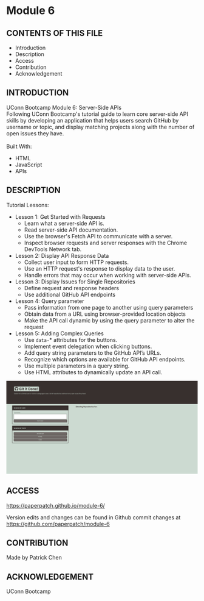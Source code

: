 # Module 6

## CONTENTS OF THIS FILE

* Introduction
* Description
* Access
* Contribution
* Acknowledgement


## INTRODUCTION

UConn Bootcamp Module 6: Server-Side APIs<br />
Following UConn Bootcamp's tutorial guide to learn core server-side API skills by developing an application that helps users search GitHub by username or topic, and display matching projects along with the number of open issues they have.<br />
<br/>
Built With:
- HTML
- JavaScript
- APIs

## DESCRIPTION

Tutorial Lessons:

- Lesson 1: Get Started with Requests
    - Learn what a server-side API is.
    - Read server-side API documentation.
    - Use the browser's Fetch API to communicate with a server.
    - Inspect browser requests and server responses with the Chrome DevTools Network tab.
- Lesson 2: Display API Response Data
    - Collect user input to form HTTP requests.
    - Use an HTTP request's response to display data to the user.
    - Handle errors that may occur when working with server-side APIs.
- Lesson 3: Display Issues for Single Repositories
    - Define request and response headers
    - Use additional GitHub API endpoints
- Lesson 4: Query parameter
    - Pass information from one page to another using query parameters
    - Obtain data from a URL using browser-provided location objects
    - Make the API call dynamic by using the query parameter to alter the request
- Lesson 5: Adding Complex Queries
    - Use `data-`* attributes for the buttons.
    - Implement event delegation when clicking buttons.
    - Add query string parameters to the GitHub API’s URLs.
    - Recognize which options are available for GitHub API endpoints.
    - Use multiple parameters in a query string.
    - Use HTML attributes to dynamically update an API call.

![Alt text](./assets/images/module-6-screenshot.png "webpage screenshot")

## ACCESS
https://paperpatch.github.io/module-6/

Version edits and changes can be found in Github commit changes at https://github.com/paperpatch/module-6

## CONTRIBUTION
Made by Patrick Chen

## ACKNOWLEDGEMENT
UConn Bootcamp